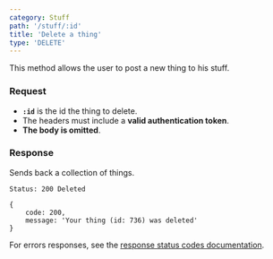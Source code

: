 ```yaml
---
category: Stuff
path: '/stuff/:id'
title: 'Delete a thing'
type: 'DELETE'
---
```


This method allows the user to post a new thing to his stuff.

### Request

* **`:id`** is the id the thing to delete.
* The headers must include a **valid authentication token**.
* **The body is omitted**.

### Response

Sends back a collection of things.

```Status: 200 Deleted```
```
{
    code: 200,
    message: 'Your thing (id: 736) was deleted'
}
```

For errors responses, see the [response status codes documentation](#response-status-codes).